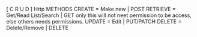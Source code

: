 [ C R U D ]								Http METHODS
CREATE = Make new					|	POST
RETRIEVE = Get/Read List/Search		|	GET only this will not neet permission to be access, else others needs permissions.
UPDATE = Edit						|	PUT/PATCH
DELETE = Delete/Remove				|	DELETE
